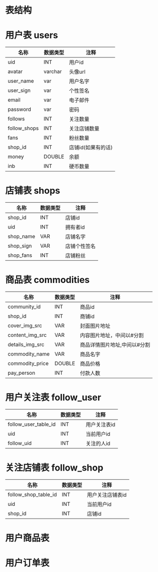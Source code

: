 # 表结构

# 用户表 users

|名称|数据类型|注释|
|-----|-----|-----|
|uid|INT|用户id|
|avatar|varchar|头像url|
|user_name|var|用户名字|
|user_sign|var|个性签名|
|email|var|电子邮件|
|password|var|密码|
|follows|INT|关注数量|
|follow_shops|INT|关注店铺数量|
|fans|INT|粉丝数量|
|shop_id|INT|店铺id(如果有的话)|
|money|DOUBLE|余额|
|inb|INT|硬币数量|

# 店铺表 shops

|名称|数据类型|注释|
|-----|-----|-----|
|shop_id|INT|店铺id|
|uid|INT|拥有者id|
|shop_name|VAR|店铺名字|
|shop_sign|VAR|店铺个性签名|
|shop_fans|INT|店铺粉丝|

# 商品表 commodities

|名称|数据类型|注释|
|-----|-----|-----|
|community_id|INT|商品id|
|shop_id|INT|商铺id|
|cover_img_src|VAR|封面图片地址|
|content_img_src|VAR|内容图片地址，中间以#分割|
|details_img_src|VAR|商品详情图片地址,中间以#分割|
|commodity_name|VAR|商品名字|
|commodity_price|DOUBLE|商品价格|
|pay_person|INT|付款人数|


# 用户关注表 follow_user

|名称|数据类型|注释|
|-----|-----|-----|
|follow_user_table_id|INT|用户关注表id|
|uid|INT|当前用户id|
|follow_uid|INT|关注的人id|

# 关注店铺表 follow_shop

|名称|数据类型|注释|
|-----|-----|-----|
|follow_shop_table_id|INT|用户关注店铺表id|
|uid|INT|当前用户id|
|shop_id|INT|店铺id|

# 用户商品表 

# 用户订单表
